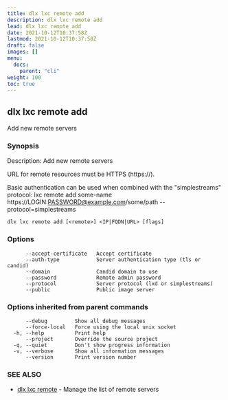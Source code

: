 ```yaml
---
title: dlx lxc remote add
description: dlx lxc remote add
lead: dlx lxc remote add
date: 2021-10-12T10:37:58Z
lastmod: 2021-10-12T10:37:58Z
draft: false
images: []
menu:
  docs:
    parent: "cli"
weight: 100
toc: true
---
```

## dlx lxc remote add

Add new remote servers

### Synopsis

Description:
  Add new remote servers

  URL for remote resources must be HTTPS (https://).

  Basic authentication can be used when combined with the "simplestreams" protocol:
    lxc remote add some-name https://LOGIN:PASSWORD@example.com/some/path --protocol=simplestreams




```
dlx lxc remote add [<remote>] <IP|FQDN|URL> [flags]
```

### Options

```
      --accept-certificate   Accept certificate
      --auth-type            Server authentication type (tls or candid)
      --domain               Candid domain to use
      --password             Remote admin password
      --protocol             Server protocol (lxd or simplestreams)
      --public               Public image server
```

### Options inherited from parent commands

```
      --debug         Show all debug messages
      --force-local   Force using the local unix socket
  -h, --help          Print help
      --project       Override the source project
  -q, --quiet         Don't show progress information
  -v, --verbose       Show all information messages
      --version       Print version number
```

### SEE ALSO

* [dlx lxc remote](/docs/cmd/dlx_lxc_remote)	 - Manage the list of remote servers

